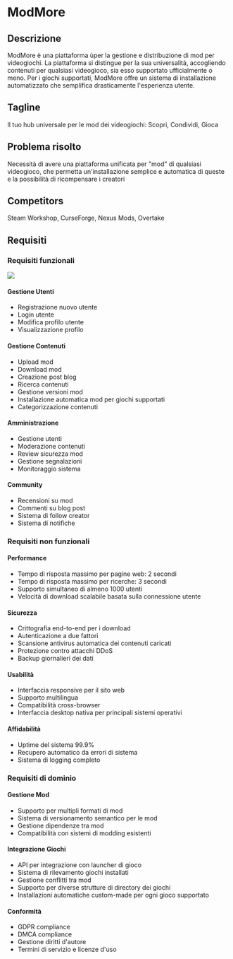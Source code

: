 # ModMore
## Descrizione
ModMore è una piattaforma ùper la gestione e distribuzione di mod per videogiochi. La piattaforma si distingue per la sua universalità, accogliendo contenuti per qualsiasi videogioco, sia esso supportato ufficialmente o meno. Per i giochi supportati, ModMore offre un sistema di installazione automatizzato che semplifica drasticamente l'esperienza utente.

## Tagline
Il tuo hub universale per le mod dei videogiochi: Scopri, Condividi, Gioca

## Problema risolto
Necessità di avere una piattaforma unificata per "mod" di qualsiasi videogioco, che permetta un'installazione semplice e automatica di queste e la possibilità di ricompensare i creatori

## Competitors
Steam Workshop, CurseForge, Nexus Mods, Overtake

## Requisiti
### Requisiti funzionali
![](https://yuml.me/61226565.svg)
#### Gestione Utenti
- Registrazione nuovo utente
- Login utente
- Modifica profilo utente
- Visualizzazione profilo

#### Gestione Contenuti
- Upload mod
- Download mod
- Creazione post blog
- Ricerca contenuti
- Gestione versioni mod
- Installazione automatica mod per giochi supportati
- Categorizzazione contenuti

#### Amministrazione
- Gestione utenti
- Moderazione contenuti
- Review sicurezza mod
- Gestione segnalazioni
- Monitoraggio sistema

#### Community
- Recensioni su mod
- Commenti su blog post
- Sistema di follow creator
- Sistema di notifiche

### Requisiti non funzionali
#### Performance
- Tempo di risposta massimo per pagine web: 2 secondi
- Tempo di risposta massimo per ricerche: 3 secondi
- Supporto simultaneo di almeno 1000 utenti
- Velocità di download scalabile basata sulla connessione utente

#### Sicurezza
- Crittografia end-to-end per i download
- Autenticazione a due fattori
- Scansione antivirus automatica dei contenuti caricati
- Protezione contro attacchi DDoS
- Backup giornalieri dei dati

#### Usabilità
- Interfaccia responsive per il sito web
- Supporto multilingua
- Compatibilità cross-browser
- Interfaccia desktop nativa per principali sistemi operativi

#### Affidabilità
- Uptime del sistema 99.9%
- Recupero automatico da errori di sistema
- Sistema di logging completo

### Requisiti di dominio
#### Gestione Mod
- Supporto per multipli formati di mod
- Sistema di versionamento semantico per le mod
- Gestione dipendenze tra mod
- Compatibilità con sistemi di modding esistenti

#### Integrazione Giochi
- API per integrazione con launcher di gioco
- Sistema di rilevamento giochi installati
- Gestione conflitti tra mod
- Supporto per diverse strutture di directory dei giochi
- Installazioni automatiche custom-made per ogni gioco supportato

#### Conformità
- GDPR compliance
- DMCA compliance
- Gestione diritti d'autore
- Termini di servizio e licenze d'uso
